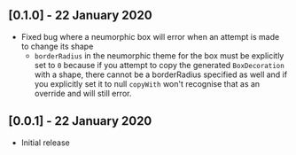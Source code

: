 ## [0.1.0] - 22 January 2020

* Fixed bug where a neumorphic box will error when an attempt is made to change its shape
    * `borderRadius` in the neumorphic theme for the box must be explicitly set to `0` because if you attempt to copy the generated `BoxDecoration` with a shape, there cannot be a borderRadius specified as well and if you explicitly set it to null `copyWith` won't recognise that as an override and will still error.

## [0.0.1] - 22 January 2020

* Initial release
